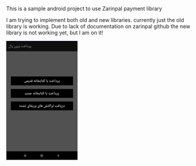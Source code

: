 This is a sample android project to use Zarinpal payment library

I am trying to implement both old and new libraries. currently just the old library is working.
Due to lack of documentation on zarinpal github the new library is not working yet, but I am on it!

![Screenshot](sc.png)